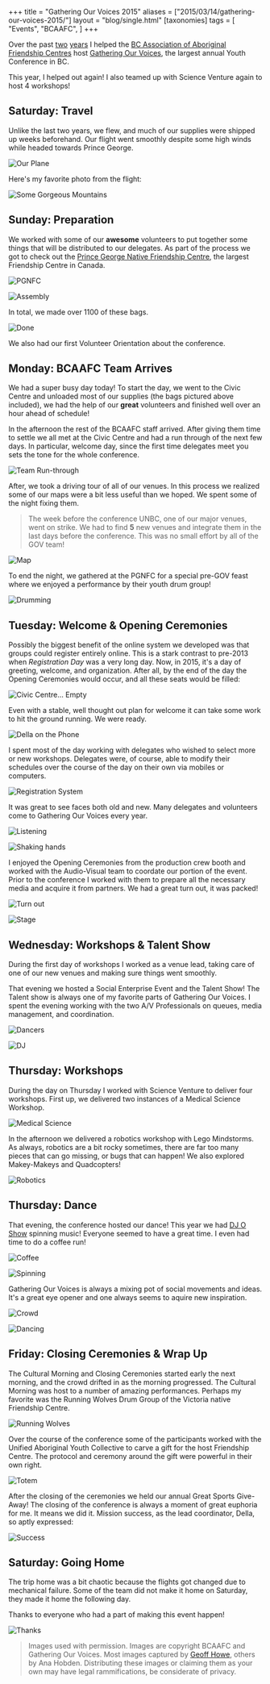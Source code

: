+++
title = "Gathering Our Voices 2015"
aliases = ["2015/03/14/gathering-our-voices-2015/"]
layout = "blog/single.html"
[taxonomies]
tags = [
  "Events",
  "BCAAFC",
]
+++

Over the past [two](http://www.hoverbear.org/2014/03/21/gathering-our-voices-2014/) [years](http://www.hoverbear.org/2013/03/21/gathering-our-voices-2013/) I helped the [BC Association of Aboriginal Friendship Centres](http://bcaafc.com/) host [Gathering Our Voices](http://gatheringourvoices.bcaafc.com/), the largest annual Youth Conference in BC.

This year, I helped out again! I also teamed up with Science Venture again to host 4 workshops!

<!-- more -->

## Saturday: Travel

Unlike the last two years, we flew, and much of our supplies were shipped up weeks beforehand. Our flight went smoothly despite some high winds while headed towards Prince George.

![Our Plane](plane.jpg)

Here's my favorite photo from the flight:

![Some Gorgeous Mountains](mountains.jpg)

## Sunday: Preparation

We worked with some of our **awesome** volunteers to put together some things that will be distributed to our delegates. As part of the process we got to check out the [Prince George Native Friendship Centre](http://www.pgnfc.com/), the largest Friendship Centre in Canada.

![PGNFC](pgnfc.jpg)

![Assembly](assembly.jpg)

In total, we made over 1100 of these bags.

![Done](bags.jpg)

We also had our first Volunteer Orientation about the conference.

## Monday: BCAAFC Team Arrives

We had a super busy day today! To start the day, we went to the Civic Centre and unloaded most of our supplies (the bags pictured above included), we had the help of our **great** volunteers and finished well over an hour ahead of schedule!

In the afternoon the rest of the BCAAFC staff arrived. After giving them time to settle we all met at the Civic Centre and had a run through of the next few days. In particular, welcome day, since the first time delegates meet you sets the tone for the whole conference.

![Team Run-through](run-through.jpg)

After, we took a driving tour of all of our venues. In this process we realized some of our maps were a bit less useful than we hoped. We spent some of the night fixing them.

> The week before the conference UNBC, one of our major venues, went on strike. We had to find **5** new venues and integrate them in the last days before the conference. This was no small effort by all of the GOV team!

![Map](map.png)

To end the night, we gathered at the PGNFC for a special pre-GOV feast where we enjoyed a performance by their youth drum group!

![Drumming](drumming.jpg)

## Tuesday: Welcome & Opening Ceremonies

Possibly the biggest benefit of the online system we developed was that groups could register entirely online. This is a stark contrast to pre-2013 when *Registration Day* was a very long day. Now, in 2015, it's a day of greeting, welcome, and organization. After all, by the end of the day the Opening Ceremonies would occur, and all these seats would be filled:

![Civic Centre... Empty](civic-centre.jpg)

Even with a stable, well thought out plan for welcome it can take some work to hit the ground running. We were ready.

![Della on the Phone](della.jpg)

I spent most of the day working with delegates who wished to select more or new workshops. Delegates were, of course, able to modify their schedules over the course of the day on their own via mobiles or computers.

![Registration System](computer.jpg)

It was great to see faces both old and new. Many delegates and volunteers come to Gathering Our Voices every year.

![Listening](listening.jpg)

![Shaking hands](hands.jpg)

I enjoyed the Opening Ceremonies from the production crew booth and worked with the Audio-Visual team to coordate our portion of the event. Prior to the conference I worked with them to prepare all the necessary media and acquire it from partners. We had a great turn out, it was packed!

![Turn out](turnout.jpg)

![Stage](stage-2.jpg)

## Wednesday: Workshops & Talent Show

During the first day of workshops I worked as a venue lead, taking care of one of our new venues and making sure things went smoothly.

That evening we hosted a Social Enterprise Event and the Talent Show! The Talent show is always one of my favorite parts of Gathering Our Voices. I spent the evening working with the two A/V Professionals on queues, media management, and coordination.

![Dancers](dancers.jpg)

![DJ](dj.jpg)

## Thursday: Workshops

During the day on Thursday I worked with Science Venture to deliver four workshops. First up, we delivered two instances of a Medical Science Workshop.

![Medical Science](handup.jpg)

In the afternoon we delivered a robotics workshop with Lego Mindstorms. As always, robotics are a bit rocky sometimes, there are far too many pieces that can go missing, or bugs that can happen! We also explored Makey-Makeys and Quadcopters!

![Robotics](makey.jpg)

## Thursday: Dance

That evening, the conference hosted our dance! This year we had [DJ O Show](http://www.djoshow.com/) spinning music! Everyone seemed to have a great time. I even had time to do a coffee run!

![Coffee](coffee.jpg)

![Spinning](spinning.jpg)

Gathering Our Voices is always a mixing pot of social movements and ideas. It's a great eye opener and one always seems to aquire new inspiration.

![Crowd](signs.jpg)

![Dancing](dance.jpg)

## Friday: Closing Ceremonies & Wrap Up

The Cultural Morning and Closing Ceremonies started early the next morning, and the crowd drifted in as the morning progressed. The Cultural Morning was host to a number of amazing performances. Perhaps my favorite was the Running Wolves Drum Group of the Victoria native Friendship Centre.

![Running Wolves](wolves.jpg)

Over the course of the conference some of the participants worked with the Unified Aboriginal Youth Collective to carve a gift for the host Friendship Centre. The protocol and ceremony around the gift were powerful in their own right.

![Totem](totem.jpg)

After the closing of the ceremonies we held our annual Great Sports Give-Away! The closing of the conference is always a moment of great euphoria for me. It means we did it. Mission success, as the lead coordinator, Della, so aptly expressed:

![Success](success.jpg)

## Saturday: Going Home

The trip home was a bit chaotic because the flights got changed due to mechanical failure. Some of the team did not make it home on Saturday, they made it home the following day.

Thanks to everyone who had a part of making this event happen!

![Thanks](buttons.jpg)

> Images used with permission. Images are copyright BCAAFC and Gathering Our Voices. Most images captured by [Geoff Howe](http://geoffhowe.net/), others by Ana Hobden. Distributing these images or claiming them as your own may have legal rammifications, be considerate of privacy.
